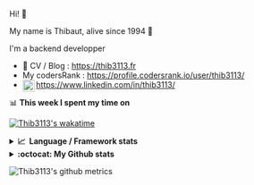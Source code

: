 Hi! 👋

My name is Thibaut, alive since 1994 🍷

I'm a backend developper

-   📝 CV / Blog : https://thib3113.fr
-   My codersRank : https://profile.codersrank.io/user/thib3113/
-   <a href="https://www.linkedin.com/in/thib3113/"><img align="left" alt="Thib3113's Linkedin" width="21px" src="https://raw.githubusercontent.com/peterthehan/peterthehan/master/assets/linkedin.svg" /></a> https://www.linkedin.com/in/thib3113/

📊 **This week I spent my time on**

[![Thib3113's wakatime](https://github-readme-stats.vercel.app/api/wakatime?username=thib3113&layout=default&theme=dracula&langs_count=6&hide_title=true&hide_border=true)](https://wakatime.com/@thib3113)

<details>
  <summary><b>📈&nbsp;&nbsp;Language&nbsp;/&nbsp;Framework stats</b></summary>
  <br/>  
  <a href='https://profile.codersrank.io/user/thib3113/'>
  <img src='http://cr-skills-chart-widget.azurewebsites.net/api/api?username=thib3113&padding=30&skills=php,batchfile,javascript,less,mysql,reactjs,scss,shell,typescript,vue'>
  </a>
</details>

<details>
  <summary><b>:octocat: My Github stats</b></summary>
  <br/>  
  
  <img src="https://github-readme-stats.vercel.app/api?username=thib3113&theme=dracula&show_icons=true&" alt="Thib3113's GitHub stats" />

<!--START_SECTION:activity-->

1. 🎉 Merged PR [#241](https://github.com/thib3113/unifi-client/pull/241) in [thib3113/unifi-client](https://github.com/thib3113/unifi-client)
2. 🎉 Merged PR [#242](https://github.com/thib3113/unifi-client/pull/242) in [thib3113/unifi-client](https://github.com/thib3113/unifi-client)
3. 🎉 Merged PR [#61](https://github.com/thib3113/unifi-blockips-srv/pull/61) in [thib3113/unifi-blockips-srv](https://github.com/thib3113/unifi-blockips-srv)
4. 🎉 Merged PR [#36](https://github.com/thib3113/unifi-blockips-srv/pull/36) in [thib3113/unifi-blockips-srv](https://github.com/thib3113/unifi-blockips-srv)
5. 🎉 Merged PR [#237](https://github.com/thib3113/unifi-client/pull/237) in [thib3113/unifi-client](https://github.com/thib3113/unifi-client)
 <!--END_SECTION:activity-->

</details>

![Thib3113's github metrics](https://gist.githubusercontent.com/thib3113/83a96e16f8bca103f1b0e376186c66ec/raw/github-metrics.svg)
